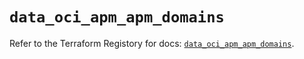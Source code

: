 # `data_oci_apm_apm_domains`

Refer to the Terraform Registory for docs: [`data_oci_apm_apm_domains`](https://registry.terraform.io/providers/oracle/oci/6.18.0/docs/data-sources/apm_apm_domains).
